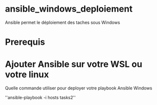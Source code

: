 # ansible_windows_deploiement
Ansible permet le déploiement des taches sous Windows

# Prerequis 
# Ajouter Ansible sur votre WSL ou votre linux

Quelle commande utiliser pour deployer votre playbook Ansible Windows

''ansible-playbook -i hosts tasks2''
